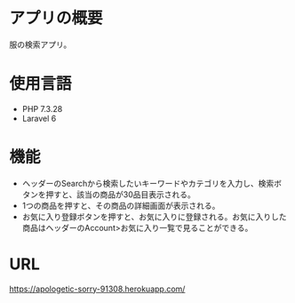 # アプリの概要
服の検索アプリ。

# 使用言語
- PHP 7.3.28
- Laravel 6

# 機能
- ヘッダーのSearchから検索したいキーワードやカテゴリを入力し、検索ボタンを押すと、該当の商品が30品目表示される。
- 1つの商品を押すと、その商品の詳細画面が表示される。
- お気に入り登録ボタンを押すと、お気に入りに登録される。お気に入りした商品はヘッダーのAccount>お気に入り一覧で見ることができる。

# URL
https://apologetic-sorry-91308.herokuapp.com/

